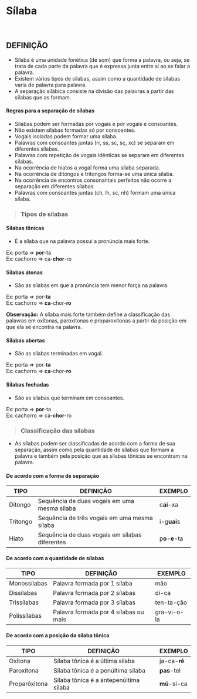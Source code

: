 # Sílaba

<br>

## DEFINIÇÃO
* Sílaba é uma unidade fonética (de som) que forma a palavra, ou seja, se trata de cada parte da palavra que é expressa junta entre si ao se falar a palavra.
* Existem vários tipos de sílabas, assim como a quantidade de sílabas varia de palavra para palavra.
* A separação silábica consiste na divisão das palavras a partir das sílabas que as formam.

#### Regras para a separação de sílabas
* Sílabas podem ser formadas por vogais e por vogais e consoantes.
* Não existem sílabas formadas só por consoantes.
* Vogais isoladas podem formar uma sílaba.
* Palavras com consoantes juntas (rr, ss, sc, sç, xc) se separam em diferentes sílabas.
* Palavras com repetição de vogais idênticas se separam em diferentes sílabas.
* Na ocorrência de hiatos a vogal forma uma sílaba separada.
* Na ocorrência de ditongos e tritongos forma-se uma única sílaba.
* Na ocorrência de encontros consonantais perfeitos não ocorre a separação em diferentes sílabas.
* Palavras com consoantes juntas (ch, lh, sc, nh) formam uma única sílaba.

> ### Tipos de sílabas

#### Sílabas tônicas
* É a sílaba que na palavra possui a pronúncia mais forte.

Ex: porta => **por**-ta  
Ex: cachorro => ca-**chor**-ro

#### Sílabas átonas
* São as sílabas em que a pronúncia tem menor força na palavra.

Ex: porta => por-**ta**  
Ex: cachorro => **ca**-chor-**ro**

**Observação:** A sílaba mais forte também define a classificação das palavras em oxítonas, paroxítonas e proparoxítonas a partir da posição em que ela se encontra na palavra.

#### Sílabas abertas
* São as sílabas terminadas em vogal.

Ex: porta => por-**ta**  
Ex: cachorro => **ca**-chor-**ro**

#### Sílabas fechadas
* São as sílabas que terminam em consoantes.

Ex: porta => **por**-ta  
Ex: cachorro => ca-**chor**-ro

> ### Classificação das sílabas
* As sílabas podem ser classificadas de acordo com a forma de sua separação, assim como pela quantidade de sílabas que formam a palavra e também pela posição que as sílabas tônicas se encontram na palavra.

#### De acordo com a forma de separação

| TIPO     | DEFINIÇÃO                                      | EXEMPLO         |
| -------- | ---------------------------------------------- | --------------- |
| Ditongo  | Sequência de duas vogais em uma mesma sílaba   | c**ai**-xa      |
| Tritongo | Sequência de três vogais em uma mesma sílaba   | i-g**uai**s     |
| Hiato    | Sequência de duas vogais em sílabas diferentes | p**o**-**e**-ta |

#### De acordo com a quantidade de sílabas

| TIPO         | DEFINIÇÃO                             | EXEMPLO     |
| ------------ | ------------------------------------- | ----------- |
| Monossílabas | Palavra formada por 1 sílaba          | mão         |
| Dissílabas   | Palavra formada por 2 sílabas         | di-ca       |
| Trissílabas  | Palavra formada por 3 sílabas         | ten-ta-ção  |
| Polissílabas | Palavra formada por 4 sílabas ou mais | gra-vi-o-la |

#### De acordo com a posição da sílaba tônica

| TIPO          | DEFINIÇÃO                              | EXEMPLO      |
| ------------- | -------------------------------------- | ------------ |
| Oxítona       | Sílaba tônica é a última sílaba        | ja-ca-**ré** |
| Paroxítona    | Sílaba tônica é a penúltima sílaba     | **pas**-tel  |
| Proparóxitona | Sílaba tônica é a antepenúltima sílaba | **mú**-si-ca |